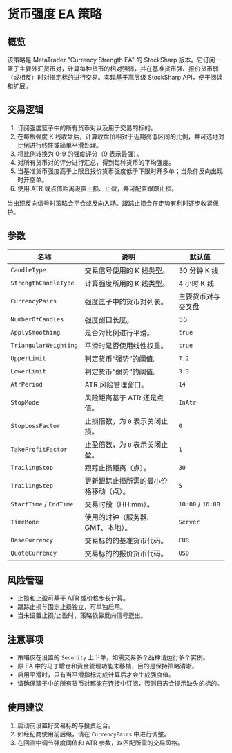 # 货币强度 EA 策略

## 概览

该策略是 MetaTrader "Currency Strength EA" 的 StockSharp 版本。它订阅一篮子主要外汇货币对，计算每种货币的相对强弱，并在基准货币强、报价货币弱（或相反）时对指定标的进行交易。实现基于高层级 StockSharp API，便于阅读和扩展。

## 交易逻辑

1. 订阅强度篮子中的所有货币对以及用于交易的标的。
2. 在每根强度 K 线收盘后，计算收盘价相对于近期高低区间的比例，并可选地对比例进行线性或简单平滑处理。
3. 将比例转换为 0-9 的强度评分（9 表示最强）。
4. 对所有货币对的评分进行汇总，得到每种货币的平均强度。
5. 当基准货币强度高于上限且报价货币强度低于下限时开多单；当条件反向出现时开空单。
6. 使用 ATR 或点值距离设置止损、止盈，并可配置跟踪止损。

当出现反向信号时策略会平仓或反向入场。跟踪止损会在走势有利时逐步收紧保护。

## 参数

| 名称 | 说明 | 默认值 |
| --- | --- | --- |
| `CandleType` | 交易信号使用的 K 线类型。 | 30 分钟 K 线 |
| `StrengthCandleType` | 计算强度所用的 K 线类型。 | 4 小时 K 线 |
| `CurrencyPairs` | 强度篮子中的货币对列表。 | 主要货币对与交叉盘 |
| `NumberOfCandles` | 强度窗口长度。 | 55 |
| `ApplySmoothing` | 是否对比例进行平滑。 | `true` |
| `TriangularWeighting` | 平滑时是否使用线性权重。 | `true` |
| `UpperLimit` | 判定货币“强势”的阈值。 | `7.2` |
| `LowerLimit` | 判定货币“弱势”的阈值。 | `3.3` |
| `AtrPeriod` | ATR 风险管理窗口。 | `14` |
| `StopMode` | 风险距离基于 ATR 还是点值。 | `InAtr` |
| `StopLossFactor` | 止损倍数，为 `0` 表示关闭止损。 | `0` |
| `TakeProfitFactor` | 止盈倍数，为 `0` 表示关闭止盈。 | `1` |
| `TrailingStop` | 跟踪止损距离（点）。 | `30` |
| `TrailingStep` | 更新跟踪止损所需的最小价格移动（点）。 | `5` |
| `StartTime` / `EndTime` | 交易时段（HH:mm）。 | `10:00` / `16:00` |
| `TimeMode` | 使用的时钟（服务器、GMT、本地）。 | `Server` |
| `BaseCurrency` | 交易标的的基准货币代码。 | `EUR` |
| `QuoteCurrency` | 交易标的的报价货币代码。 | `USD` |

## 风险管理

- 止损和止盈可基于 ATR 或价格步长计算。
- 跟踪止损与固定止损独立，可单独启用。
- 当未设置止损/止盈时，策略依靠反向信号退出。

## 注意事项

- 策略仅在设置的 `Security` 上下单，如需交易多个品种请运行多个实例。
- 原 EA 中的马丁增仓和资金管理功能未移植，目的是保持策略清晰。
- 启用平滑时，只有当平滑指标完成计算后才会生成强度值。
- 请确保篮子中的所有货币对都能在连接中订阅，否则日志会提示缺失的标的。

## 使用建议

1. 启动前设置好交易标的与投资组合。
2. 如经纪商使用前后缀，请在 `CurrencyPairs` 中进行调整。
3. 在回测中调节强度阈值和 ATR 参数，以匹配所需的交易风格。
